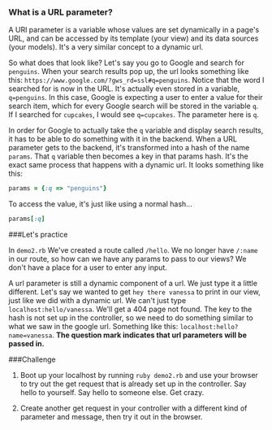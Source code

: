 ### What is a URL parameter?
A URl parameter is a variable whose values are set dynamically in a page's URL, and can be accessed by its template (your view) and its data sources (your models). It's a very similar concept to a dynamic url.

So what does that look like? Let's say you go to Google and search for `penguins`. When your search results pop up, the url looks something like this: `https://www.google.com/?gws_rd=ssl#q=penguins`. Notice that the word I searched for is now in the URL. It's actually even stored in a variable, `q=penguins`. In this case, Google is expecting a user to enter a value for their search item, which for every Google search will be stored in the variable `q`. If I searched for `cupcakes`, I would see `q=cupcakes`. The parameter here is `q`.

In order for Google to actually take the `q` variable and display search results, it has to be able to do something with it in the backend. When a URL parameter gets to the backend, it's transformed into a hash of the name `params`. That `q` variable then becomes a key in that params hash. It's the exact same process that happens with a dynamic url. It looks something like this:

```ruby
params = {:q => "penguins"}
```

To access the value, it's just like using a normal hash...

```ruby
params[:q]
```

###Let's practice

In `demo2.rb` We've created a route called `/hello`. We no longer have `/:name` in our route, so how can we have any params to pass to our views? We don't have a place for a user to enter any input.

A url parameter is still a dynamic component of a url. We just type it a little different. Let's say we wanted to get `hey there vanessa` to print in our view, just like we did with a dynamic url. We can't just type `localhost:hello/vanessa`. We'll get a 404 page not found. The key to the hash is not set up in the controller, so we need to do something similar to what we saw in the google url. Something like this:  `localhost:hello?name=vanessa`. **The question mark indicates that url parameters will be passed in.**

###Challenge
1. Boot up your localhost by running `ruby demo2.rb` and use your browser to try out the get request that is already set up in the controller. Say hello to yourself. Say hello to someone else. Get crazy. 

2. Create another get request in your controller with a different kind of parameter and message, then try it out in the browser.


